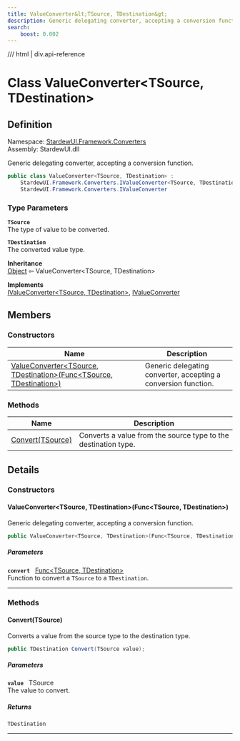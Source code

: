 ```yaml
---
title: ValueConverter&lt;TSource, TDestination&gt;
description: Generic delegating converter, accepting a conversion function.
search:
    boost: 0.002
---
```


<link rel="stylesheet" href="/StardewUI/stylesheets/reference.css" />

/// html | div.api-reference

# Class ValueConverter&lt;TSource, TDestination&gt;

## Definition

<div class="api-definition" markdown>

Namespace: [StardewUI.Framework.Converters](index.md)  
Assembly: StardewUI.dll  

</div>

Generic delegating converter, accepting a conversion function.

```cs
public class ValueConverter<TSource, TDestination> : 
    StardewUI.Framework.Converters.IValueConverter<TSource, TDestination>, 
    StardewUI.Framework.Converters.IValueConverter
```

### Type Parameters

**`TSource`**  
The type of value to be converted.

**`TDestination`**  
The converted value type.


**Inheritance**  
[Object](https://learn.microsoft.com/en-us/dotnet/api/system.object) ⇦ ValueConverter&lt;TSource, TDestination&gt;

**Implements**  
[IValueConverter&lt;TSource, TDestination&gt;](ivalueconverter-2.md), [IValueConverter](ivalueconverter.md)

## Members

### Constructors

 | Name | Description |
| --- | --- |
| [ValueConverter&lt;TSource, TDestination&gt;(Func&lt;TSource, TDestination&gt;)](#valueconvertertsource-tdestinationfunctsource-tdestination) | Generic delegating converter, accepting a conversion function. | 

### Methods

 | Name | Description |
| --- | --- |
| [Convert(TSource)](#converttsource) | Converts a value from the source type to the destination type. | 

## Details

### Constructors

#### ValueConverter&lt;TSource, TDestination&gt;(Func&lt;TSource, TDestination&gt;)

Generic delegating converter, accepting a conversion function.

```cs
public ValueConverter<TSource, TDestination>(Func<TSource, TDestination> convert);
```

##### Parameters

**`convert`** &nbsp; [Func&lt;TSource, TDestination&gt;](https://learn.microsoft.com/en-us/dotnet/api/system.func-2)  
Function to convert a `TSource` to a `TDestination`.

-----

### Methods

#### Convert(TSource)

Converts a value from the source type to the destination type.

```cs
public TDestination Convert(TSource value);
```

##### Parameters

**`value`** &nbsp; TSource  
The value to convert.

##### Returns

`TDestination`

-----

